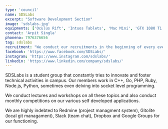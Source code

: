 ```yaml
---
type: 'council'
name: SDSLabs
excerpt: "Software Development Section"
image: 'sdslabs.jpg'
equipments: ['Oculus Rift', 'Intuos Tablets', 'Mac Mini', 'GTX 1080 Ti']
contact: 'Arpit Singla'
phoneno: 7976376656
tag: sdslabs
recruitment: "We conduct our recruitments in the beginning of every even semester for both designers and developers. However, we are open to recruiting anyone skilled and enthusiastic throughout the year. Contact us at contact@sdslabs.co.in with your projects and resume!"
facebook: 'https://www.facebook.com/SDSLabs/'
instagram: 'https://www.instagram.com/sdslabs/'
linkedin: 'https://www.linkedin.com/company/sdslabs/'
---
```


SDSLabs is a student group that constantly tries to innovate and foster technical activities in campus. Our members work in C++, Go, PHP, Ruby, Node.js, Python, sometimes even delving into socket level programming.

We conduct lectures and workshops on all these topics and also conduct monthly competitions on our various self developed applications.

We are highly indebted to Redmine (project managment system), Gitolite (local git managament), Slack (team chat), Dropbox and Google Groups for our functioning.



